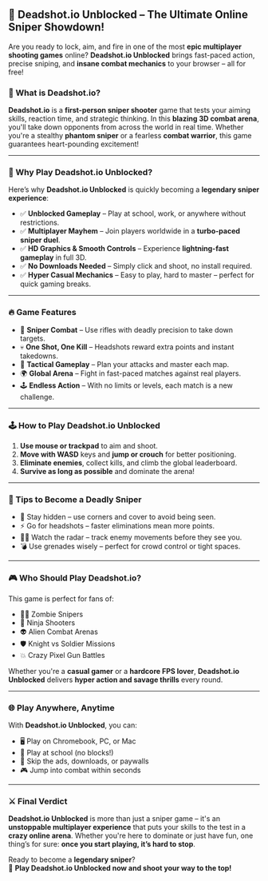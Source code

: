 ## 🔫 **Deadshot.io Unblocked – The Ultimate Online Sniper Showdown!**

Are you ready to lock, aim, and fire in one of the most **epic multiplayer shooting games** online? **Deadshot.io Unblocked** brings fast-paced action, precise sniping, and **insane combat mechanics** to your browser – all for free!

### 🎯 What is Deadshot.io?

**Deadshot.io** is a **first-person sniper shooter** game that tests your aiming skills, reaction time, and strategic thinking. In this **blazing 3D combat arena**, you'll take down opponents from across the world in real time. Whether you're a stealthy **phantom sniper** or a fearless **combat warrior**, this game guarantees heart-pounding excitement!

---

### 🚀 Why Play Deadshot.io Unblocked?

Here’s why **Deadshot.io Unblocked** is quickly becoming a **legendary sniper experience**:

- ✅ **Unblocked Gameplay** – Play at school, work, or anywhere without restrictions.
- ✅ **Multiplayer Mayhem** – Join players worldwide in a **turbo-paced sniper duel**.
- ✅ **HD Graphics & Smooth Controls** – Experience **lightning-fast gameplay** in full 3D.
- ✅ **No Downloads Needed** – Simply click and shoot, no install required.
- ✅ **Hyper Casual Mechanics** – Easy to play, hard to master – perfect for quick gaming breaks.

---

### 🔥 Game Features

- 🎯 **Sniper Combat** – Use rifles with deadly precision to take down targets.
- 💀 **One Shot, One Kill** – Headshots reward extra points and instant takedowns.
- 🧠 **Tactical Gameplay** – Plan your attacks and master each map.
- 🌍 **Global Arena** – Fight in fast-paced matches against real players.
- 🕹️ **Endless Action** – With no limits or levels, each match is a new challenge.

---

### 🕹️ How to Play Deadshot.io Unblocked

1. **Use mouse or trackpad** to aim and shoot.
2. **Move with WASD** keys and **jump or crouch** for better positioning.
3. **Eliminate enemies**, collect kills, and climb the global leaderboard.
4. **Survive as long as possible** and dominate the arena!

---

### 🧠 Tips to Become a Deadly Sniper

- 📍 Stay hidden – use corners and cover to avoid being seen.
- ⚡ Go for headshots – faster eliminations mean more points.
- 🕵️‍♂️ Watch the radar – track enemy movements before they see you.
- 💣 Use grenades wisely – perfect for crowd control or tight spaces.

---

### 🎮 Who Should Play Deadshot.io?

This game is perfect for fans of:
- 🧟‍♂️ Zombie Snipers
- 🥷 Ninja Shooters
- 👽 Alien Combat Arenas
- 🛡️ Knight vs Soldier Missions
- 💥 Crazy Pixel Gun Battles

Whether you're a **casual gamer** or a **hardcore FPS lover**, **Deadshot.io Unblocked** delivers **hyper action and savage thrills** every round.

---

### 🌐 Play Anywhere, Anytime

With **Deadshot.io Unblocked**, you can:
- 🖥️ Play on Chromebook, PC, or Mac
- 🏫 Play at school (no blocks!)
- 🚫 Skip the ads, downloads, or paywalls
- 🎮 Jump into combat within seconds

---

### ⚔️ Final Verdict

**Deadshot.io Unblocked** is more than just a sniper game – it's an **unstoppable multiplayer experience** that puts your skills to the test in a **crazy online arena**. Whether you're here to dominate or just have fun, one thing’s for sure: **once you start playing, it’s hard to stop**.

Ready to become a **legendary sniper**?  
🎯 **Play Deadshot.io Unblocked now and shoot your way to the top!**
